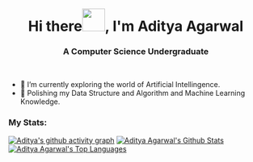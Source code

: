 <h1 align="center">Hi there<img src="https://raw.githubusercontent.com/MartinHeinz/MartinHeinz/master/wave.gif" width="45px">, I'm Aditya Agarwal</h1>
<h3 align="center">A Computer Science Undergraduate</h3>
<br/>

- 🔭 I’m currently exploring the world of Artificial Intellingence. 
- 🌱 Polishing my Data Structure and Algorithm and Machine Learning Knowledge.
### My Stats:


[![Aditya's github activity graph](https://github-readme-activity-graph.vercel.app/graph?username=Aditya-aka-leo&theme=react-dark)](https://github.com/ashutosh00710/github-readme-activity-graph)
<a href="https://github.com/Aditya-aka-leo/github-readme-stats"><img alt="Aditya Agarwal's Github Stats" src="https://github-readme-stats.vercel.app/api?username=Aditya-aka-leo&show_icons=true&count_private=true&theme=cobalt&hide_border=true&bg_color=0D1117"/></a><a href="https://github.com/Aditya-aka-leo/github-readme-stats"><img alt="Aditya Agarwal's Top Languages" src="https://github-readme-stats.vercel.app/api/top-langs/?username=Aditya-aka-leo&langs_count=12&count_private=true&layout=compact&theme=cobalt&hide_border=true&bg_color=0D1117" /></a>
 <br/>
